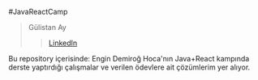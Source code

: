 #JavaReactCamp
> Gülistan Ay
> > [LinkedIn](https://www.linkedin.com/in/gulistanayy/)

Bu repository içerisinde: Engin Demiroğ Hoca'nın Java+React kampında derste yaptırdığı çalışmalar
ve
verilen ödevlere ait çözümlerim yer alıyor.




